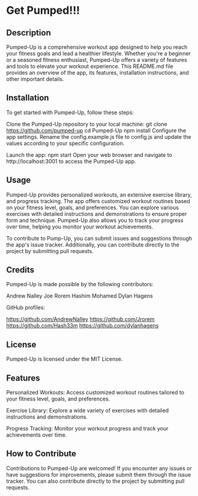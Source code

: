# Get Pumped!!!

## Description

Pumped-Up is a comprehensive workout app designed to help you reach your fitness goals and lead a healthier lifestyle. Whether you're a beginner or a seasoned fitness enthusiast, Pumped-Up offers a variety of features and tools to elevate your workout experience. This README.md file provides an overview of the app, its features, installation instructions, and other important details.



## Installation

To get started with Pumped-Up, follow these steps:

Clone the Pumped-Up repository to your local machine:
git clone https://github.com/pumped-up
cd Pumped-Up
npm install
Configure the app settings. Rename the config.example.js file to config.js and update the values according to your specific configuration.

Launch the app:
npm start
Open your web browser and navigate to http://localhost:3001 to access the Pumped-Up app.



## Usage

Pumped-Up provides personalized workouts, an extensive exercise library, and progress tracking. The app offers customized workout routines based on your fitness level, goals, and preferences. You can explore various exercises with detailed instructions and demonstrations to ensure proper form and technique. Pumped-Up also allows you to track your progress over time, helping you monitor your workout achievements.

To contribute to Pump-Up, you can submit issues and suggestions through the app's issue tracker. Additionally, you can contribute directly to the project by submitting pull requests.


## Credits

Pumped-Up is made possible by the following contributors:

Andrew Nalley
Joe Rorem
Hashim Mohamed
Dylan Hagens

GitHub profiles:

https://github.com/AndrewNalley
https://github.com/Jrorem
https://github.com/Hash33m
https://github.com/dylanhagens

## License

Pumped-Up is licensed under the MIT License.



## Features

Personalized Workouts: Access customized workout routines tailored to your fitness level, goals, and preferences.

Exercise Library: Explore a wide variety of exercises with detailed instructions and demonstrations.

Progress Tracking: Monitor your workout progress and track your achievements over time.

## How to Contribute

Contributions to Pumped-Up are welcomed! If you encounter any issues or have suggestions for improvements, please submit them through the issue tracker. You can also contribute directly to the project by submitting pull requests.


